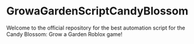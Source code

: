 # GrowaGardenScriptCandyBlossom
 Welcome to the official repository for the best automation script for the Candy Blossom: Grow a Garden Roblox game!
